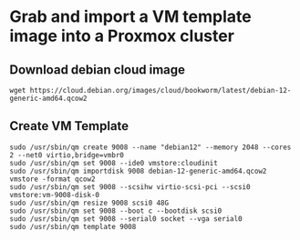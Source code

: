# Grab and import a VM template image into a Proxmox cluster
## Download debian cloud image
```
wget https://cloud.debian.org/images/cloud/bookworm/latest/debian-12-generic-amd64.qcow2
```

## Create VM Template
```
sudo /usr/sbin/qm create 9008 --name "debian12" --memory 2048 --cores 2 --net0 virtio,bridge=vmbr0
sudo /usr/sbin/qm set 9008 --ide0 vmstore:cloudinit
sudo /usr/sbin/qm importdisk 9008 debian-12-generic-amd64.qcow2 vmstore -format qcow2
sudo /usr/sbin/qm set 9008 --scsihw virtio-scsi-pci --scsi0 vmstore:vm-9008-disk-0
sudo /usr/sbin/qm resize 9008 scsi0 48G
sudo /usr/sbin/qm set 9008 --boot c --bootdisk scsi0
sudo /usr/sbin/qm set 9008 --serial0 socket --vga serial0
sudo /usr/sbin/qm template 9008
```
